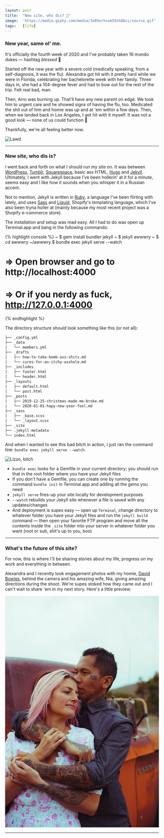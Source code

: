 ```yaml
---
layout: post
title:  "New site, who dis? 💅"
image:  'https://media.giphy.com/media/3o85xrhcwk5SnS8bvi/source.gif'
tags:   [life]
---
```


### New year, same ol' me.

It's officially the fourth week of 2020 and I've probably taken 16 mondo dukes — hashtag *blessed* 🙏

Started off the new year with a severe cold (medically speaking, from a self-diagnosis, it was the flu). Alexandra got hit with it pretty hard while we were in Florida, celebrating her bachelorette week with her family. Three days in, she had a 104-degree fever and had to bow out for the rest of the trip. Felt real bad, man.

Then, Arro was burning up. That'll have any new parent on edge. We took him to urgent care and he showed signs of having the flu, too. Medicated the shit out of him and homie was up and at 'em within a few days. Then, when we landed back in Los Angeles, I got hit with it myself. It was not a good look — none of us could function 🤧

Thankfully, we're all feeling better now.

![Lawd](https://media.giphy.com/media/HhWpLFOMqNTgI/source.gif)

***

### New site, who dis is?

I went back and forth on what I should run my site on. It was between [WordPress][url-wordpress], [Tumblr][url-tumblr], [Squarespace][url-squarespace], basic ass HTML, [Hugo][url-hugo] and [Jekyll][url-jekyll]. Ultimately, I went with Jekyll because I've been hollerin' at it for a minute, seems easy and I like how it sounds when you whisper it in a Russian accent.

Not to mention, Jekyll is written in [Ruby][url-ruby], a language I've been flirting with lately, and uses [Sass][url-sass] and [Liquid][url-liquid], Shopify's templating language, which I've also been tryna holler at (mainly because my most recent project was a Shopify e-commerce store).

The installation and setup was mad easy. All I had to do was open up Terminal.app and bang in the following commands:

{% highlight console %}
~ $ gem install bundler jekyll
~ $ jekyll awwwry
~ $ cd awwwry
~/awwwry $ bundle exec jekyll serve --watch
# => Open browser and go to http://localhost:4000
# => Or if you nerdy as fuck, http://127.0.0.1:4000
{% endhighlight %}

The directory structure *should* look something like this (or not all):

```
├── _config.yml
├── _data
|   └── members.yml
├── _drafts
|   ├── how-to-take-bomb-ass-shits.md
|   └── cures-for-an-itchy-asshole.md
├── _includes
|   ├── footer.html
|   └── header.html
├── _layouts
|   ├── default.html
|   └── post.html
├── _posts
|   ├── 2019-12-25-christmas-made-me-broke.md
|   └── 2020-01-01-hapy-new-year-fool.md
├── _sass
|   ├── _base.scss
|   └── _layout.scss
├── _site
├── .jekyll-metadata
└── index.html
```

And when I wanted to see this bad bitch in action, I just ran the command line: `bundle exec jekyll serve --watch`.

![Lizzo, bitch](https://media.giphy.com/media/8cDK4PFuFVakeuNL7S/giphy.gif)

* `bundle exec` looks for a Gemfile in your current directory; you should run that in the root folder where you have your Jekyll files
* If you don't have a Gemfile, you can create one by running the command `bundle init` in Terminal.app and adding all the gems you need
* `jekyll serve` fires-up your site locally for development purposes
* `--watch` rebuilds your Jekyll site whenever a file is saved with any updates/changes
* And deployment is supes easy — open up `Terminal`, change directory to whatever folder you have your Jekyll files and run the `jekyll build` command — then open your favorite FTP program and move all the contents inside the `_site` folder into your server in whatever folder you want (root or sub, shit's up to you, boo)

***

### What's the future of this site?

For now, this is where I'll be sharing stories about my life, progress on my work and everything in between.

Alexandra and I recently took engagement photos with my homie, [David Bowles](url-david-bowles), behind the camera and his amazing wife, Nia, giving amazing directions during the shoot. We're supes stoked how they came out and I can't wait to share 'em in my next story. Here's a little preview:

![Engagement photo of Alexandra and Ary](/assets/img/engagement-photos-preview.jpg)

***

[url-jekyll]: https://jekyllrb.com
[url-hugo]: https://gohugo.io
[url-ruby]: https://www.ruby-lang.org/en/
[url-liquid]: https://shopify.github.io/liquid/
[url-wordpress]: https://wordpress.org
[url-tumblr]: https://www.tumblr.com
[url-squarespace]: https://www.squarespace.com
[url-sass]: https://sass-lang.com
[url-david-bowles]: https://davidscottbowles.com
[url-music]: http://www.youtube.com/watch?v=sLobgQ_oAho
[url-github]: https://github.com/awwwry